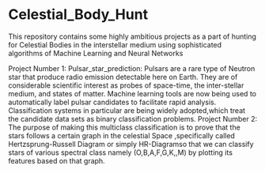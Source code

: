# Celestial_Body_Hunt
This repository contains some highly ambitious projects as a part of hunting for Celestial Bodies in the interstellar medium using sophisticated algorithms of Machine Learning and Neural Networks

Project Number 1: Pulsar_star_prediction: Pulsars are a rare type of Neutron star that produce radio emission detectable here on Earth. They are of considerable scientific interest as probes of space-time, the inter-stellar medium, and states of matter. Machine learning tools are now being used to automatically label pulsar candidates to facilitate rapid analysis. Classification systems in particular are being widely adopted,which treat the candidate data sets as binary classification problems. 
Project Number 2: The purpose of making this multiclass classification is to prove that the stars follows a certain graph in the celestial Space ,specifically called Hertzsprung-Russell Diagram or simply HR-Diagramso that we can classify stars of various spectral class namely (O,B,A,F,G,K,,M) by plotting its features based on that graph.
